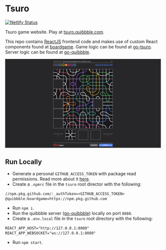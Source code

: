 # Tsuro

[![Netlify Status](https://api.netlify.com/api/v1/badges/e3eb6923-fc68-46cb-86f3-d8eb3c131025/deploy-status)](https://app.netlify.com/sites/tsuro-quibbble/deploys)

Tsuro game website. Play at [tsuro.quibbble.com](https://tsuro.quibbble.com).

This repo contains [ReactJS](https://react.dev) frontend code and makes use of custom React components found at [boardgame](https://github.com/quibbble/boardgame). Game logic can be found at [go-tsuro](https://github.com/quibbble/go-tsuro). Server logic can be found at [go-quibbble](https://github.com/quibbble/go-quibbble). 

[![Quibbble Tsuro](screenshot.png)](https://tsuro.quibbble.com)

## Run Locally

- Generate a personal `GITHUB_ACCESS_TOKEN` with package read permissions. Read more about it [here](https://docs.github.com/en/packages/working-with-a-github-packages-registry/working-with-the-npm-registry).
- Create a `.npmrc` file in the `tsuro` root director with the following:
```
//npm.pkg.github.com/:_authToken=<GITHUB_ACCESS_TOKEN>
@quibbble:boardgame=https://npm.pkg.github.com
```
- Run `npm i`.
- Run the quibbble server ([go-quibbble](https://github.com/quibbble/go-quibbble)) locally on port `8080`.
- Create a `.env.local` file in the `tsuro` root directory with the following:
```
REACT_APP_HOST="http://127.0.0.1:8080"
REACT_APP_WEBSOCKET="ws://127.0.0.1:8080"
```
- Run `npm start`.

